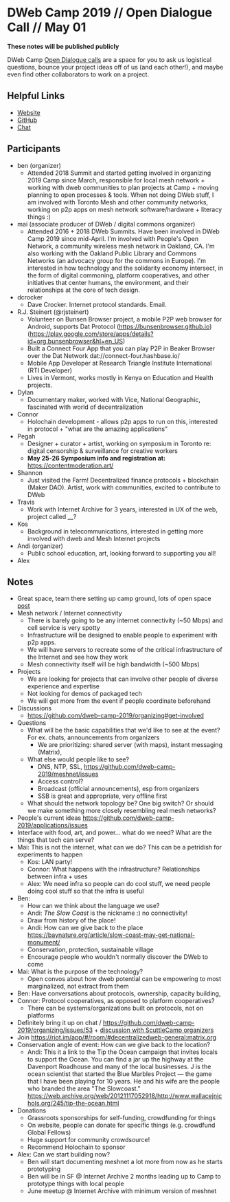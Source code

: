 DWeb Camp 2019 // Open Dialogue Call // May 01
==============================================

**These notes will be published publicly**

DWeb Camp [Open Dialogue calls](https://github.com/dweb-camp-2019/organizing#open-dialogue-calls) are a space for you to ask us logistical questions, bounce your project ideas off of us (and each other!), and maybe even find other collaborators to work on a project.

## Helpful Links

- [Website](https://dwebcamp.org)
- [GitHub](https://github.com/dweb-camp-2019)
- [Chat](https://riot.im/app/#/room/#decentralizedweb-general:matrix.org)

## Participants

- ben (organizer)
    - Attended 2018 Summit and started getting involved in organizing 2019 Camp since March, responsible for local mesh network + working with dweb communities to plan projects at Camp + moving planning to open processes & tools. When not doing DWeb stuff, I am involved with Toronto Mesh and other community networks, working on p2p apps on mesh network software/hardware + literacy things :)
- mai (associate producer of DWeb / digital commons organizer)
    - Attended 2016 + 2018 DWeb Summits. Have been involved in DWeb Camp 2019 since mid-April. I'm involved with People's Open Network, a community wireless mesh network in Oakland, CA. I'm also working with the Oakland Public Library and Commons Networks (an advocacy group for the commons in Europe). I'm interested in how technology and the solidarity economy intersect, in the form of digital commoning, platform cooperatives, and other initiatives that center humans, the environment, and their relationships at the core of tech design.
- dcrocker
    - Dave Crocker. Internet protocol standards. Email.
- R.J. Steinert (@rjsteinert)
    - Volunteer on Bunsen Browser project, a mobile P2P web browser for Android, supports Dat Protocol (https://bunsenbrowser.github.io) (https://play.google.com/store/apps/details?id=org.bunsenbrowser&hl=en_US)
    - Built a Connect Four App that you can play P2P in Beaker Browser over the Dat Network dat://connect-four.hashbase.io/
    - Mobile App Developer at Research Triangle Institute International (RTI Developer)
    - Lives in Vermont, works mostly in Kenya on Education and Health projects.
- Dylan
    - Documentary maker, worked with Vice, National Geographic, fascinated with world of decentralization
- Connor
    - Holochain development - allows p2p apps to run on this, interested in protocol + "what are the amazing applications"
- Pegah
    - Designer + curator + artist, working on symposium in Toronto re: digital censorship & surveillance for creative workers
    - **May 25-26 Symposium info and registration at:** https://contentmoderation.art/
- Shannon
    - Just visited the Farm! Decentralized finance protocols + blockchain (Maker DAO). Artist, work with communities, excited to contribute to DWeb
- Travis
    - Work with Internet Archive for 3 years, interested in UX of the web, project called __?
- Kos
    - Background in telecommunications, interested in getting more involved with dweb and Mesh Internet projects
- Andi (organizer)
    - Public school education, art, looking forward to supporting you all!
- Alex

## Notes

- Great space, team there setting up camp ground, lots of open space [post](https://github.com/dweb-camp-2019/organizing/blob/master/notes/2019-04-05-kick-off-week/README.md)
- Mesh network / Internet connectivity
    - There is barely going to be any internet connectivity (~50 Mbps) and cell service is very spotty
    - Infrastructure will be designed to enable people to experiment with p2p apps. 
    - We will have servers to recreate some of the critical infrastructure of the Internet and see how they work
    - Mesh connectivity itself will be high bandwidth (~500 Mbps)
- Projects
    - We are looking for projects that can involve other people of diverse experience and expertise
    - Not looking for demos of packaged tech
    - We will get more from the event if people coordinate beforehand
- Discussions
    - https://github.com/dweb-camp-2019/organizing#get-involved
- Questions
    - What will be the basic capabilities that we'd like to see at the event? For ex. chats, announcements from organizers
        - We are prioritizing: shared server (with maps), instant messaging (Matrix), 
    - What else would people like to see?
        - DNS, NTP, SSL,  https://github.com/dweb-camp-2019/meshnet/issues
        - Access control?
        - Broadcast (official announcements), esp from organizers
        - SSB is great and appropriate, very offline first
    - What should the network topology be? One big switch? Or should we make something more closely resembling real mesh networks?
- People's current ideas https://github.com/dweb-camp-2019/applications/issues
- Interface with food, art, and power... what do we need? What are the things that tech can serve?
- Mai: This is not the internet, what can we do? This can be a petridish for experiments to happen
    - Kos: LAN party!
    - Connor: What happens with the infrastructure? Relationships between infra + uses
    - Alex: We need infra so people can do cool stuff, we need people doing cool stuff so that the infra is useful
- Ben: 
    - How can we think about the language we use?
    - Andi: _The Slow Coast_ is the nickname :) no connectivity!
    - Draw from history of the place!
    - Andi: How can we give back to the place https://baynature.org/article/slow-coast-may-get-national-monument/
    - Conservation, protection, sustainable village
    - Encourage people who wouldn't normally discover the DWeb to come
- Mai: What is the purpose of the technology?
    - Open convos about how dweb potential can be empowering to most marginalized, not extract from them
- Ben: Have conversations about protocols, ownership, capacity building, 
- Connor: Protocol cooperatives, as opposed to platform cooperatives?
    - There can be systems/organizations built on protocols, not on platforms
- Definitely bring it up on chat / https://github.com/dweb-camp-2019/organizing/issues/53 + [discussion with ScuttleCamp organizers](https://github.com/dweb-camp-2019/organizing/blob/master/notes/2019-04-10-scuttlecamp-exchange-call.md)
- Join https://riot.im/app/#/room/#decentralizedweb-general:matrix.org
- Conservation angle of event: How can we give back to the location?
    - Andi: This it a link to the Tip the Ocean campaign that invites locals to support the Ocean. You can find a jar up the highway at the Davenport Roadhouse and many of the local businesses. J is the ocean scientist that started the Blue Marbles Project — the game that I have been playing for 10 years. He and his wife are the people who branded the area "The Slowcoast." https://web.archive.org/web/20121117052918/http://www.wallacejnichols.org/245/tip-the-ocean.html
- Donations
    - Grassroots sponsorships for self-funding, crowdfunding for things
    - On website, people can donate for specific things (e.g. crowdfund Global Fellows)
    - Huge support for community crowdsource!
    - Recommend Holochain to sponsor
- Alex: Can we start building now?
    - Ben will start documenting meshnet a lot more from now as he starts prototyping
    - Ben will be in SF @ Internet Archive 2 months leading up to Camp to prototype things with local people
    - June meetup @ Internet Archive with minimum version of meshnet
